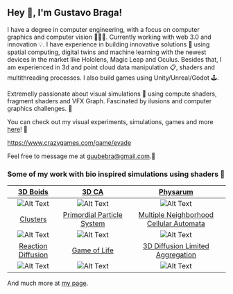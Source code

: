 ## Hey 👋, I'm Gustavo Braga!

I have a degree in computer engineering, with a focus on computer graphics and computer vision 👨🏽‍💻. Currently working with web 3.0 and innovation 💡. I have experience in building innovative solutions 📐 using spatial computing, digital twins and machine learning with the newest devices in the market like Hololens, Magic Leap and Oculus. Besides that, I am experienced in 3d and point cloud data manipulation 📋, shaders and multithreading processes. I also build games using Unity/Unreal/Godot 🕹.

Extremelly passionate about visual simulations 🧬 using compute shaders, fragment shaders and VFX Graph. Fascinated by ilusions and computer graphics challenges. 📡

You can check out my visual experiments, simulations, games and more [here](https://gubebra.itch.io/)! 🚀

https://www.crazygames.com/game/evade

Feel free to message me at guubebra@gmail.com.📧

<!-- <a href="https://github.com/Gustavobb/github-readme-stats"><img align="center" src="https://github-readme-stats.vercel.app/api?username=Gustavobb&show_icons=true&include_all_commits=true&count_private=true&theme=react&hide_border=true&bg_color=1F222E&title_color=F85D7F&icon_color=F8D866" height="192px" alt="gustavobb github stats" /></a>

<a href="https://github.com/Gustavobb/github-readme-stats"><img align="center" src="https://github-readme-stats.vercel.app/api/top-langs/?username=Gustavobb&langs_count=8&layout=compact&theme=react&hide_border=true&bg_color=1F222E&title_color=F85D7F&icon_color=F8D866&hide=Jupyter%20Notebook" height="192px" /></a>
 -->
### Some of my work with bio inspired simulations using shaders 🐞

[3D Boids](https://gubebra.itch.io/3d-boids-exp-13)|[3D CA](https://gubebra.itch.io/3d-cyclic-cellular-automata-exp-12)|[Physarum](https://gubebra.itch.io/physarum-exp-11)
:-------------------------:|:-------------------------:|:-------------------------:
![Alt Text](https://img.itch.zone/aW1hZ2UvMTk1NjA1My8xMTUxMTM5NS5naWY=/original/TjkMx4.gif) |![Alt Text](https://img.itch.zone/aW1hZ2UvMTk1NTcxOS8xMTUwMTQ1Ni5naWY=/original/DLD9Ma.gif) |![Alt Text](https://img.itch.zone/aW1hZ2UvMjMxODc0MC8xMzczNjgyMC5naWY=/original/R9fJzF.gif)
[Clusters](https://gubebra.itch.io/clusters-exp-10)|[Primordial Particle System](https://gubebra.itch.io/primordial-particle-system-exp-9)|[Multiple Neighborhood Cellular Automata](https://gubebra.itch.io/multiple-neighborhood-cellular-automata-exp-5)
![Alt Text](https://img.itch.zone/aW1hZ2UvMTkyMDMwNS8xMTMzMzgxMi5naWY=/original/AyYW7O.gif) |![Alt Text](https://img.itch.zone/aW1hZ2UvMTkxNzExNy8xMTI3MTA5Ny5naWY=/original/z9GDj1.gif) |![Alt Text](https://img.itch.zone/aW1hZ2UvMTg4NjU0Ni8xMTA4NjQ4Ny5naWY=/original/ATg0OF.gif)
[Reaction Diffusion](https://gubebra.itch.io/reaction-diffusion-exp-3)|[Game of Life](https://gubebra.itch.io/game-of-life-exp-4)|[3D Diffusion Limited Aggregation](https://gubebra.itch.io/3d-diffusion-limited-aggregation-exp-14)
![Alt Text](https://img.itch.zone/aW1hZ2UvMTg4NjA2OS8xMTA4MzIxMC5naWY=/original/8ryXRF.gif) |![Alt Text](https://img.itch.zone/aW1hZ2UvMTg4MjUxMi8xMTA4NjA1MC5naWY=/original/5O0uyZ.gif) |![Alt Text](https://img.itch.zone/aW1hZ2UvMTk1ODg1MS8xMTUxOTc5OS5naWY=/original/iPDJqi.gif)

And much more at [my page](https://gubebra.itch.io/).
